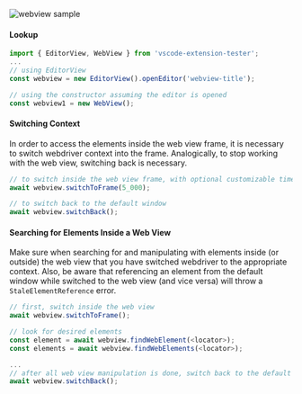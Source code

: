![webview sample](https://raw.githubusercontent.com/microsoft/vscode-extension-samples/master/webview-sample/demo.gif)

#### Lookup

```typescript
import { EditorView, WebView } from 'vscode-extension-tester';
...
// using EditorView
const webview = new EditorView().openEditor('webview-title');

// using the constructor assuming the editor is opened
const webview1 = new WebView();
```

#### Switching Context

In order to access the elements inside the web view frame, it is necessary to switch webdriver context into the frame. Analogically, to stop working with the web view, switching back is necessary.

```typescript
// to switch inside the web view frame, with optional customizable timeout
await webview.switchToFrame(5_000);

// to switch back to the default window
await webview.switchBack();
```

#### Searching for Elements Inside a Web View

Make sure when searching for and manipulating with elements inside (or outside) the web view that you have switched webdriver to the appropriate context. Also, be aware that referencing an element from the default window  while switched to the web view (and vice versa) will throw a `StaleElementReference` error.

```typescript
// first, switch inside the web view
await webview.switchToFrame();

// look for desired elements
const element = await webview.findWebElement(<locator>);
const elements = await webview.findWebElements(<locator>);

...
// after all web view manipulation is done, switch back to the default window
await webview.switchBack();
```
